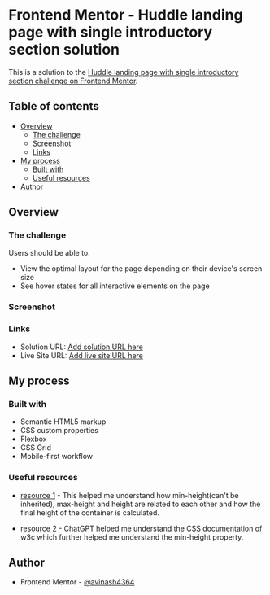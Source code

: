 # Frontend Mentor - Huddle landing page with single introductory section solution

This is a solution to the [Huddle landing page with single introductory section challenge on Frontend Mentor](https://www.frontendmentor.io/challenges/huddle-landing-page-with-a-single-introductory-section-B_2Wvxgi0).

## Table of contents

- [Overview](#overview)
  - [The challenge](#the-challenge)
  - [Screenshot](#screenshot)
  - [Links](#links)
- [My process](#my-process)
  - [Built with](#built-with)
  - [Useful resources](#useful-resources)
- [Author](#author)

## Overview

### The challenge

Users should be able to:

- View the optimal layout for the page depending on their device's screen size
- See hover states for all interactive elements on the page

### Screenshot

### Links

- Solution URL: [Add solution URL here](https://your-solution-url.com)
- Live Site URL: [Add live site URL here](https://your-live-site-url.com)

## My process

### Built with

- Semantic HTML5 markup
- CSS custom properties
- Flexbox
- CSS Grid
- Mobile-first workflow

### Useful resources

- [resource 1](https://developer.mozilla.org/en-US/docs/Web/CSS/min-height) - This helped me understand how min-height(can't be inherited), max-height and height are related to each other and how the final height of the container is calculated.

- [resource 2](https://chat.openai.com/c/1d0d26db-95b1-4bdd-a3ca-f347739d37a2) - ChatGPT helped me understand the CSS documentation of w3c which further helped me understand the min-height property. 

## Author

- Frontend Mentor - [@avinash4364](https://www.frontendmentor.io/profile/avinash4364)
